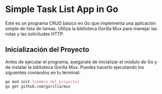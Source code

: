 # Simple Task List App in Go

Este es un programa CRUD básico en Go que implementa una aplicación simple de lista de tareas. Utiliza la biblioteca Gorilla Mux para manejar las rutas y las solicitudes HTTP.

## Inicialización del Proyecto

Antes de ejecutar el programa, asegúrate de inicializar el módulo de Go y de instalar la biblioteca Gorilla Mux. Puedes hacerlo ejecutando los siguientes comandos en tu terminal:

```bash
go mod init [nombre_del_proyecto]
go get github.com/gorilla/mux
